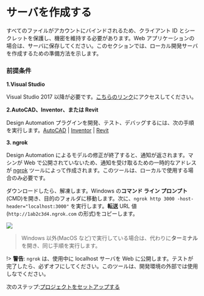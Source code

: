 # サーバを作成する

すべてのファイルがアカウントにバインドされるため、クライアント ID とシークレットを保護し、機密を維持する必要があります。Web アプリケーションの場合は、サーバに保存してください。このセクションでは、ローカル開発サーバを作成するための準備方法を示します。

### 前提条件

**1\.Visual Studio**

Visual Studio 2017 以降が必要です。[こちらのリンク](https://visualstudio.microsoft.com/vs/)にアクセスしてください。

**2\.AutoCAD、Inventor、または Revit**

Design Automation プラグインを開発、テスト、デバッグするには、次の手順を実行します。[AutoCAD](https://www.autodesk.com/products/autocad/overview) | [Inventor](https://www.autodesk.com/products/inventor/overview) | [Revit](https://www.autodesk.com/products/revit/overview)

**3\. ngrok**

Design Automation によるモデルの修正が終了すると、通知が返されます。マシンが Web で公開されていないため、通知を受け取るための一時的なアドレスが [ngrok](https://ngrok.com/) ツールによって作成されます。このツールは、ローカルで使用する場合のみ必要です。 

ダウンロードしたら、解凍します。Windows の**コマンド ライン プロンプト**(CMD)を開き、目的のフォルダに移動します。次に、`ngrok http 3000 -host-header="localhost:3000"` を実行します。**転送** URL 値(`http://1ab2c3d4.ngrok.com` の形式)をコピーします。

![](/_media/designautomation/ngrok.gif)

> Windows 以外(MacOS など)で実行している場合は、代わりに**ターミナル**を開き、同じ手順を実行します。

!> **警告**: `ngrok` は、使用中に localhost サーバを Web に公開します。テストが完了したら、必ずオフにしてください。このツールは、開発環境の外部では使用しなでください。

次のステップ:[プロジェクトをセットアップする](environment/setup/netcore_da)